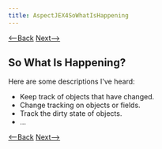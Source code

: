 ```yaml
---
title: AspectJEX4SoWhatIsHappening
---
```

[<--Back](AspectJEX4WhatIsHappening) [Next-->](AspectJEX4Explained)

## So What Is Happening?
Here are some descriptions I've heard:
* Keep track of objects that have changed.
* Change tracking on objects or fields.
* Track the dirty state of objects.
* ...

[<--Back](AspectJEX4WhatIsHappening) [Next-->](AspectJEX4Explained)
